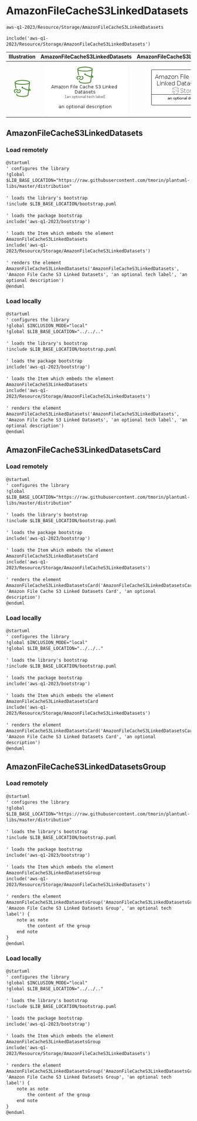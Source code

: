 # AmazonFileCacheS3LinkedDatasets


```text
aws-q1-2023/Resource/Storage/AmazonFileCacheS3LinkedDatasets
```

```text
include('aws-q1-2023/Resource/Storage/AmazonFileCacheS3LinkedDatasets')
```



| Illustration | AmazonFileCacheS3LinkedDatasets | AmazonFileCacheS3LinkedDatasetsCard | AmazonFileCacheS3LinkedDatasetsGroup |
| :---: | :---: | :---: | :---: |
| ![illustration for Illustration](../../../aws-q1-2023/Resource/Storage/AmazonFileCacheS3LinkedDatasets.png) | ![illustration for AmazonFileCacheS3LinkedDatasets](../../../aws-q1-2023/Resource/Storage/AmazonFileCacheS3LinkedDatasets.Local.png) | ![illustration for AmazonFileCacheS3LinkedDatasetsCard](../../../aws-q1-2023/Resource/Storage/AmazonFileCacheS3LinkedDatasetsCard.Local.png) | ![illustration for AmazonFileCacheS3LinkedDatasetsGroup](../../../aws-q1-2023/Resource/Storage/AmazonFileCacheS3LinkedDatasetsGroup.Local.png) |




## AmazonFileCacheS3LinkedDatasets

### Load remotely
```plantuml
@startuml
' configures the library
!global $LIB_BASE_LOCATION="https://raw.githubusercontent.com/tmorin/plantuml-libs/master/distribution"

' loads the library's bootstrap
!include $LIB_BASE_LOCATION/bootstrap.puml

' loads the package bootstrap
include('aws-q1-2023/bootstrap')

' loads the Item which embeds the element AmazonFileCacheS3LinkedDatasets
include('aws-q1-2023/Resource/Storage/AmazonFileCacheS3LinkedDatasets')

' renders the element
AmazonFileCacheS3LinkedDatasets('AmazonFileCacheS3LinkedDatasets', 'Amazon File Cache S3 Linked Datasets', 'an optional tech label', 'an optional description')
@enduml
```

### Load locally
```plantuml
@startuml
' configures the library
!global $INCLUSION_MODE="local"
!global $LIB_BASE_LOCATION="../../.."

' loads the library's bootstrap
!include $LIB_BASE_LOCATION/bootstrap.puml

' loads the package bootstrap
include('aws-q1-2023/bootstrap')

' loads the Item which embeds the element AmazonFileCacheS3LinkedDatasets
include('aws-q1-2023/Resource/Storage/AmazonFileCacheS3LinkedDatasets')

' renders the element
AmazonFileCacheS3LinkedDatasets('AmazonFileCacheS3LinkedDatasets', 'Amazon File Cache S3 Linked Datasets', 'an optional tech label', 'an optional description')
@enduml
```

## AmazonFileCacheS3LinkedDatasetsCard

### Load remotely
```plantuml
@startuml
' configures the library
!global $LIB_BASE_LOCATION="https://raw.githubusercontent.com/tmorin/plantuml-libs/master/distribution"

' loads the library's bootstrap
!include $LIB_BASE_LOCATION/bootstrap.puml

' loads the package bootstrap
include('aws-q1-2023/bootstrap')

' loads the Item which embeds the element AmazonFileCacheS3LinkedDatasetsCard
include('aws-q1-2023/Resource/Storage/AmazonFileCacheS3LinkedDatasets')

' renders the element
AmazonFileCacheS3LinkedDatasetsCard('AmazonFileCacheS3LinkedDatasetsCard', 'Amazon File Cache S3 Linked Datasets Card', 'an optional description')
@enduml
```

### Load locally
```plantuml
@startuml
' configures the library
!global $INCLUSION_MODE="local"
!global $LIB_BASE_LOCATION="../../.."

' loads the library's bootstrap
!include $LIB_BASE_LOCATION/bootstrap.puml

' loads the package bootstrap
include('aws-q1-2023/bootstrap')

' loads the Item which embeds the element AmazonFileCacheS3LinkedDatasetsCard
include('aws-q1-2023/Resource/Storage/AmazonFileCacheS3LinkedDatasets')

' renders the element
AmazonFileCacheS3LinkedDatasetsCard('AmazonFileCacheS3LinkedDatasetsCard', 'Amazon File Cache S3 Linked Datasets Card', 'an optional description')
@enduml
```

## AmazonFileCacheS3LinkedDatasetsGroup

### Load remotely
```plantuml
@startuml
' configures the library
!global $LIB_BASE_LOCATION="https://raw.githubusercontent.com/tmorin/plantuml-libs/master/distribution"

' loads the library's bootstrap
!include $LIB_BASE_LOCATION/bootstrap.puml

' loads the package bootstrap
include('aws-q1-2023/bootstrap')

' loads the Item which embeds the element AmazonFileCacheS3LinkedDatasetsGroup
include('aws-q1-2023/Resource/Storage/AmazonFileCacheS3LinkedDatasets')

' renders the element
AmazonFileCacheS3LinkedDatasetsGroup('AmazonFileCacheS3LinkedDatasetsGroup', 'Amazon File Cache S3 Linked Datasets Group', 'an optional tech label') {
    note as note
        the content of the group
    end note
}
@enduml
```

### Load locally
```plantuml
@startuml
' configures the library
!global $INCLUSION_MODE="local"
!global $LIB_BASE_LOCATION="../../.."

' loads the library's bootstrap
!include $LIB_BASE_LOCATION/bootstrap.puml

' loads the package bootstrap
include('aws-q1-2023/bootstrap')

' loads the Item which embeds the element AmazonFileCacheS3LinkedDatasetsGroup
include('aws-q1-2023/Resource/Storage/AmazonFileCacheS3LinkedDatasets')

' renders the element
AmazonFileCacheS3LinkedDatasetsGroup('AmazonFileCacheS3LinkedDatasetsGroup', 'Amazon File Cache S3 Linked Datasets Group', 'an optional tech label') {
    note as note
        the content of the group
    end note
}
@enduml
```

